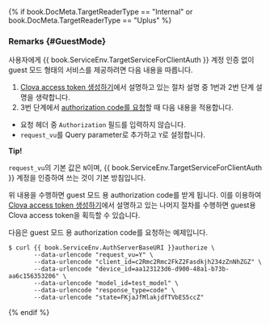 {% if book.DocMeta.TargetReaderType == "Internal" or book.DocMeta.TargetReaderType == "Uplus" %}
### Remarks {#GuestMode}
사용자에게 {{ book.ServiceEnv.TargetServiceForClientAuth }} 계정 인증 없이 guest 모드 형태의 서비스를 제공하려면 다음 내용을 따릅니다.

1. [Clova access token 생성하기](/Develop/Guides/Interact_with_CIC.md#CreateClovaAccessToken)에서 설명하고 있는 절차 설명 중 1번과 2번 단계 설명을 생략합니다.
2. 3번 단계에서 [authorization code를 요청](#RequestAuthorizationCode)할 때 다음 내용을 적용합니다.
  * 요청 헤더 중 `Authorization` 필드를 입력하지 않습니다.
  * `request_vu`를 Query parameter로 추가하고 `Y`로 설정합니다.

<div class="tip">
  <p><strong>Tip!</strong></p>
  <p><code>request_vu</code>의 기본 값은 <code>N</code>이며, {{ book.ServiceEnv.TargetServiceForClientAuth }} 계정을 인증하여 쓰는 것이 기본 방침입니다.</p>
</div>

위 내용을 수행하면 guest 모드 용 authorization code를 받게 됩니다. 이를 이용하여 [Clova access token 생성하기](/Develop/Guides/Interact_with_CIC.md#CreateClovaAccessToken)에서 설명하고 있는 나머지 절차를 수행하면 guest용 Clova access token을 획득할 수 있습니다.

다음은 guest 모드 용 authorization code를 요청하는 예제입니다.

<pre><code>$ curl {{ book.ServiceEnv.AuthServerBaseURI }}authorize \
       --data-urlencode "request_vu=Y" \
       --data-urlencode "client_id=c2Rmc2Rmc2FkZ2Fasdkjh234zZnNhZGZ" \
       --data-urlencode "device_id=aa123123d6-d900-48a1-b73b-aa6c156353206" \
       --data-urlencode "model_id=test_model" \
       --data-urlencode "response_type=code" \
       --data-urlencode "state=FKjaJfMlakjdfTVbES5ccZ"
</code></pre>
{% endif %}
